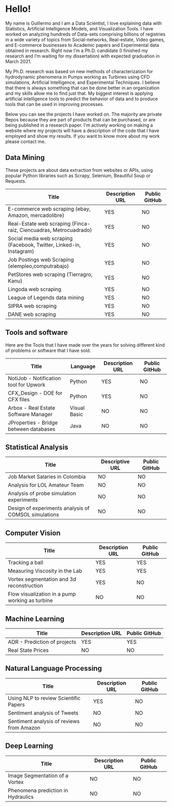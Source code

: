 # Hello!

My name is Guillermo and I am a Data Scientist, I love explaining data with Statistics, Artificial Intelligence Models, and Visualization Tools. I have worked on analyzing hundreds of Data-sets comprising billions of registries in a wide variety of topics from Social-networks, Real-estate, Video games, and E-commerce businesses to Academic papers and Experimental data obtained in research. Right now I’m a Ph.D. candidate (I finished my research and I’m waiting for my dissertation) with expected graduation in March 2021. 

My Ph.D. research was based on new methods of characterization for hydrodynamic phenomena in Pumps working as Turbines using CFD simulations, Artificial Intelligence, and Experimental Techniques. I believe that there is always something that can be done better in an organization and my skills allow me to find just that. My biggest interest is applying artificial intelligence tools to predict the behavior of data and to produce tools that can be used in improving processes. 

Below you can see the projects I have worked on. The majority are private Repos because they are part of products that can be purchased, or are being published in a research paper. I'm actively working on making a website where my projects will have a description of the code that I have employed and show my results. If you want to know more about my work please contact me.

## Data Mining

These projects are about data extraction from websites or APIs, using popular Python libraries such as Scrapy, Selenium, Beautiful Soup or Requests.

| Title                                                               | Description URL | Public GitHub |
|---------------------------------------------------------------------|-----------------|---------------|
| E-commerce web scraping (ebay, Amazon, mercadolibre)                | YES             | NO            |
| Real-Estate web scraping (Finca-raiz, Ciencuadras, Metrocuadrado)   | YES             | NO            |
| Social media web scraping (Facebook, Twitter, Linked-in, Instagram) | YES             | NO            |
| Job Postings web Scraping (elempleo,computrabajo)                   | YES             | NO            |
| PetStores web scraping (Tierragro, Kanu)                            | YES             | NO            |
| Lingoda web scraping                                                | YES             | NO            |
| League of Legends data mining                                       | YES             | NO            |
| SIPRA web scraping                                                  | YES             | NO            |
| DANE web scraping                                                   | YES             | NO            |

## Tools and software

Here are the Tools that I have made over the years for solving different kind of problems or software that I have sold.

| Title                                  | Language     | Description URL | Public GitHub |
|----------------------------------------|--------------|-----------------|---------------|
| NotiJob - Notification tool for Upwork | Python       | YES             | NO            |
| CFX_Design - DOE for CFX files         | Python       | YES             | NO            |
| Arbox - Real Estate Software Manager   | Visual Basic | NO              | NO            |
| JProperties - Bridge between databases | Java         | NO              | NO            |


## Statistical Analysis

| Title                                                | Descriptive URL    | Public GitHub |
|------------------------------------------------------|--------------------|---------------|
| Job Market Salaries in Colombia                      | NO                 | NO            |
| Analysis for LOL Amateur Team                        | NO                 | NO            |
| Analysis of probe simulation experiments             | NO                 | NO            |
| Design of experiments analysis of COMSOL simulations | NO                 | NO            |

## Computer Vision

| Title                                             | Description URL | Public GitHub |
|---------------------------------------------------|-----------------|---------------|
| Tracking a ball                                   | YES             | YES           |
| Measuring Viscosity in the Lab                    | YES             | YES           |
| Vortex segmentation and 3d reconstruction         | YES             | NO            |
| Flow visualization in a pump working as turbine   | NO              | NO            |

## Machine Learning

| Title                        | Description URL | Public GitHub |
|------------------------------|-----------------|---------------|
| ADR - Prediction of projects | YES             | YES           |
| Real State Prices            | NO              | NO            |

## Natural Language Processing

| Title                                     | Description URL | Public GitHub |
|-------------------------------------------|-----------------|---------------|
| Using NLP to review Scientific Papers     | YES             | NO            |
| Sentiment analysis of Tweets              | NO              | NO            |
| Sentiment analysis of reviews from Amazon | NO              | NO            |

## Deep Learning

| Title                              | Description URL | Public GitHub |
|------------------------------------|-----------------|---------------|
| Image Segmentation of a Vortex     | NO              | NO            |
| Phenomena prediction in Hydraulics | NO              | NO            |





